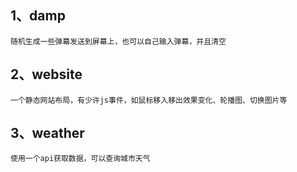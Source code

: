 1、damp<br>
---
    随机生成一些弹幕发送到屏幕上，也可以自己输入弹幕，并且清空
2、website<br>
---
    一个静态网站布局，有少许js事件，如鼠标移入移出效果变化、轮播图、切换图片等
3、weather<br>
---
    使用一个api获取数据，可以查询城市天气
